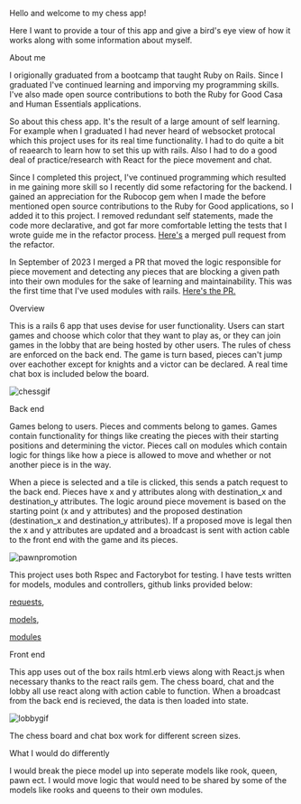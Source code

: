 Hello and welcome to my chess app!

Here I want to provide a tour of this app and give a bird's eye view of how it works along with some information about myself.

About me

I origionally graduated from a bootcamp that taught Ruby on Rails. Since I graduated I've continued learning and imporving my programming skills. I've also made open source contributions to both the Ruby for Good Casa and Human Essentials applications.

So about this chess app. It's the result of a large amount of self learning. For example when I graduated I had never heard of websocket protocal which this project uses for its real time functionality. I had to do quite a bit of reaearch to learn how to set this up with rails. Also I had to do a good deal of practice/research with React for the piece movement and chat.

Since I completed this project, I've continued programming which resulted in me gaining more skill so I recently did some refactoring for the backend. I gained an appreciation for the Rubocop gem when I made the before mentioned open source contributions to the Ruby for Good applications, so I added it to this project. I removed redundant self statements, made the code more declarative, and got far more comfortable letting the tests that I wrote guide me in the refactor process. [Here's](https://github.com/Learningstuff98/chess/pull/26/files) a merged pull request from the refactor.

In September of 2023 I merged a PR that moved the logic responsible for piece movement and detecting any pieces that are blocking a given path into their own modules for the sake of learning and maintainability. This was the first time that I've used modules with rails. [Here's the PR.](https://github.com/Learningstuff98/chess/pull/29/files)

Overview

This is a rails 6 app that uses devise for user functionality. Users can start games and choose which color that they want to play as, or they can join games in the lobby that are being hosted by other users. The rules of chess are enforced on the back end. The game is turn based, pieces can't jump over eachother except for knights and a victor can be declared. A real time chat box is included below the board.

![chessgif](https://user-images.githubusercontent.com/42154066/212790849-441d4765-a9e5-4642-9b13-ae0742c27cd5.gif)

Back end

Games belong to users. Pieces and comments belong to games. Games contain functionality for things like creating the pieces with their starting positions and determining the victor. Pieces call on modules which contain logic for things like how a piece is allowed to move and whether or not another piece is in the way.

When a piece is selected and a tile is clicked, this sends a patch request to the back end. Pieces have x and y attributes along with destination_x and destination_y attributes. The logic around piece movement is based on the starting point (x and y attributes) and the proposed destination (destination_x and destination_y attributes). If a proposed move is legal then the x and y attributes are updated and a broadcast is sent with action cable to the front end with the game and its pieces.

![pawnpromotion](https://user-images.githubusercontent.com/42154066/212790878-9f03e3c8-cda3-4c58-8c8c-d34030e61c6c.gif)

This project uses both Rspec and Factorybot for testing. I have tests written for models, modules and controllers, github links provided below:

[requests](https://github.com/Learningstuff98/chess/tree/master/spec/requests),

[models](https://github.com/Learningstuff98/chess/tree/master/spec/models),

[modules](https://github.com/Learningstuff98/chess/tree/master/spec/helpers)

Front end

This app uses out of the box rails html.erb views along with React.js when necessary thanks to the react rails gem. The chess board, chat and the lobby all use react along with action cable to function. When a broadcast from the back end is recieved, the data is then loaded into state.

![lobbygif](https://user-images.githubusercontent.com/42154066/212790909-5d328d23-9a63-4ee7-bb31-5e8efad1a72f.gif)

The chess board and chat box work for different screen sizes.

What I would do differently

I would break the piece model up into seperate models like rook, queen, pawn ect. I would move logic that would need to be shared by some of the models like rooks and queens to their own modules.
